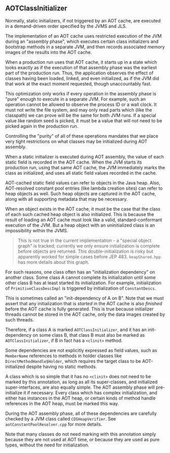 AOTClassInitializer
------

Normally, static initializers, if not triggered by an AOT cache, are
executed in a demand-driven order specified by the JVMS and JLS.

The implementation of an AOT cache uses restricted execution of the
JVM during an "assembly phase", which executes certain class
initializers and bootstrap methods in a separate JVM, and then records
associated memory images of the results into the AOT cache.

When a production run uses that AOT cache, it starts up in a state
which looks exactly as if the execution of that assembly phase was the
earliest part of the production run.  Thus, the application observes
the effect of classes having been loaded, linked, and even
initialized, as if the JVM did that work at the exact moment
requested, though unaccountably fast.

This optimization only works if every operation in the assembly phase
is "pure" enough to execute in a separate JVM.  For example, such an
operation cannot be allowed to observe the process ID or a wall clock.
It must not write the file system, and may only read parts which (like
the classpath) we can prove will be the same for both JVM runs.  If a
special value like random seed is picked, it must be a value that will
not need to be picked again in the production run.

Controlling the "purity" of all of these operations mandates that we
place very tight restrictions on what classes may be initialized
during AOT assembly.

When a static initializer is executed during AOT assembly, the value
of each static field is recorded in the AOT cache.  When the JVM
starts its production run, using that same AOT cache, the JVM
immediately marks the class as initialized, and uses all static field
values recorded in the cache.

AOT-cached static field values can refer to objects in the Java heap.
Also, AOT-resolved constant pool entries (like lambda creation sites)
can refer to heap objects as well.  Such heap objects are captured in
the AOT cache, along with all supporting metadata that may be
necessary.

When an object exists in the AOT cache, it must be the case that the
class of each such cached heap object is also initialized.  This is
because the result of loading an AOT cache must look like a valid,
standard-conformant execution of the JVM.  But a heap object with an
uninitialized class is an impossibility within the JVMS.

> This is not true in the current implementation - a "special object
> graph" is tracked; currently we only ensure initialization is complete
> before objects are returned. This double-initialization is risky but
> apparently worked for simple cases before JEP 483. `heapShared.hpp`
> has more details about this graph.

For such reasons, one class often has an "initialization dependency"
on another class.  Some class A cannot complete its initialization
until some other class B has at least started its initialization.  For
example, initialization of `PrimitiveClassDescImpl` is triggered by
initialization of `ConstantDescs`.

This is sometimes called an "init-dependency of A on B".  Note that we
must assert that any initialization that is _started_ in the AOT cache
is also _finished_ before the AOT cache is fully generated.  This is
true because initializer threads cannot be stored in the AOT cache,
only the data images created by such threads.

Therefore, if a class A is marked `AOTClassInitializer`, and it has
an init-dependency on some class B, that class B must also be marked
as `AOTClassInitializer`, if B in fact has a `<clinit>` method.

Some dependencies are not explicitly expressed as field values, such
as `MemberName` references to methods in holder classes like
`DirectMethodHandle$Holder`, which requires the target class to be
AOT-initialized despite having no static methods.

A class which is so simple that it has no `<clinit>` does not need to
be marked by this annotation, as long as all its super-classes, and
initialized super-interfaces, are also equally simple.  The AOT
assembly phase will pre-initialize it if necessary.  Every class which
has complex initialization, and either has instances in the AOT heap,
or certain kinds of method handle references in the AOT heap, must be
marked this way.

During the AOT assembly phase, all of these dependencies are carefully
checked by a JVM class called `CDSHeapVerifier`.  See
`aotConstantPoolResolver.cpp` for more details.

Note that many classes do not need marking with this annotation simply
because they are not used at AOT time, or because they are used as
pure types, without the need for initialization.
